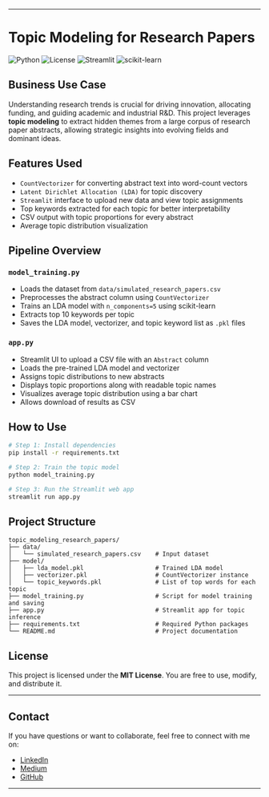 
---

# Topic Modeling for Research Papers

![Python](https://img.shields.io/badge/Python-3.9%2B-blue)
![License](https://img.shields.io/badge/License-MIT-yellow.svg)
![Streamlit](https://img.shields.io/badge/Streamlit-1.22.0-red)
![scikit-learn](https://img.shields.io/badge/scikit--learn-1.2.2-orange)

## Business Use Case

Understanding research trends is crucial for driving innovation, allocating funding, and guiding academic and industrial R&D. This project leverages **topic modeling** to extract hidden themes from a large corpus of research paper abstracts, allowing strategic insights into evolving fields and dominant ideas.

## Features Used

- `CountVectorizer` for converting abstract text into word-count vectors  
- `Latent Dirichlet Allocation (LDA)` for topic discovery  
- `Streamlit` interface to upload new data and view topic assignments  
- Top keywords extracted for each topic for better interpretability  
- CSV output with topic proportions for every abstract  
- Average topic distribution visualization  

## Pipeline Overview

### `model_training.py`
- Loads the dataset from `data/simulated_research_papers.csv`
- Preprocesses the abstract column using `CountVectorizer`
- Trains an LDA model with `n_components=5` using scikit-learn
- Extracts top 10 keywords per topic
- Saves the LDA model, vectorizer, and topic keyword list as `.pkl` files

### `app.py`
- Streamlit UI to upload a CSV file with an `Abstract` column
- Loads the pre-trained LDA model and vectorizer
- Assigns topic distributions to new abstracts
- Displays topic proportions along with readable topic names
- Visualizes average topic distribution using a bar chart
- Allows download of results as CSV

## How to Use

```bash
# Step 1: Install dependencies
pip install -r requirements.txt

# Step 2: Train the topic model
python model_training.py

# Step 3: Run the Streamlit web app
streamlit run app.py
````

## Project Structure

```
topic_modeling_research_papers/
├── data/
│   └── simulated_research_papers.csv    # Input dataset
├── model/
│   ├── lda_model.pkl                    # Trained LDA model
│   ├── vectorizer.pkl                   # CountVectorizer instance
│   └── topic_keywords.pkl               # List of top words for each topic
├── model_training.py                    # Script for model training and saving
├── app.py                               # Streamlit app for topic inference
├── requirements.txt                     # Required Python packages
└── README.md                            # Project documentation
```

## License

This project is licensed under the **MIT License**. You are free to use, modify, and distribute it.

---

## Contact

If you have questions or want to collaborate, feel free to connect with me on:

* [LinkedIn](https://www.linkedin.com/in/amit-kharche)
* [Medium](https://medium.com/@amitkharche14)
* [GitHub](https://github.com/amitkharche)
---
